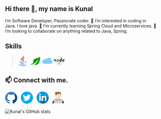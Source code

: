 ## Hi there 👋, my name is Kunal

I’m Software Developer, Passionate coder. 👀 I’m interested in coding in Java. I love java. 🌱 I’m currently learning Spring Cloud and Microservices.
💞️ I’m looking to collaborate on anything related to Java, Spring.

## Skills
><img src="icons/java.png" alt='java' height='35'>&nbsp; <img src="icons/spring.webp" alt='Spring' height='35'>&nbsp;<img src="icons/aws.png" alt='Aws' height='35'>&nbsp;<img src="icons/nodejs.png" alt='node' height='35'>

## 📫 Connect with me.

[<img src="icons/github.png" alt='github' height='40'>](https://github.com/kunalvarpe) &nbsp;
[<img src="icons/twitter.png" alt='linkedin' height='40'>](https://twitter.com/TheKunalVarpe) &nbsp;
[<img src="icons/linkedin.png" alt='linkedin' height='40'>](https://www.linkedin.com/in/kunalvarpe) &nbsp;
[<img src="icons/website.png" alt='twitter' height='40'>](https://techiekv.blogspot.com/)

![Kunal's GitHub stats](https://github-readme-stats.vercel.app/api?username=kunalvarpe&show_icons=true&theme=transparent)
